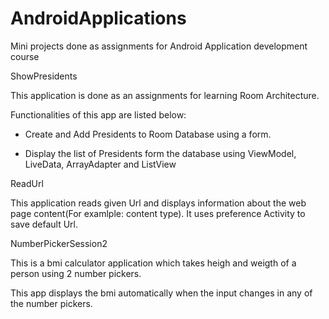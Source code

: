 # AndroidApplications

Mini projects done as assignments for Android Application development course


ShowPresidents

This application is done as an assignments for learning Room Architecture.

Functionalities of this app are listed below:

- Create and Add Presidents to Room Database using a form.	

- Display the list of Presidents form the database using ViewModel, LiveData, ArrayAdapter and ListView



ReadUrl

This application reads given Url and displays information about the web page content(For examlple: content type). 
It uses preference Activity to save default Url. 




NumberPickerSession2

This is a bmi calculator application which takes heigh and weigth of 
a person using 2 number pickers. 

This app displays the bmi automatically when the input changes in any of the
number pickers.

